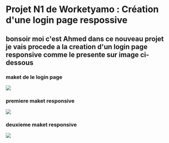 # Projet N1 de Worketyamo : Création d'une login page respossive

## bonsoir moi c'est Ahmed dans ce nouveau projet je vais procede a la creation d'un login page responsive comme le presente sur image ci-dessous

### maket de le login page
<img src="./assets/img/sign up page.svg" >

### premiere maket responsive
<img src="./assets/img/result one.svg" >

### deuxieme maket responsive
<img src="./assets/img/result tree.svg" >